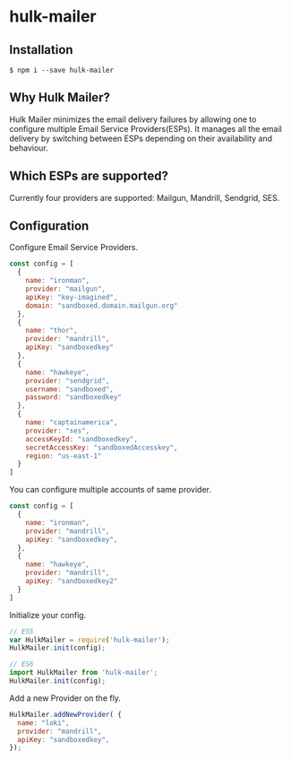 # hulk-mailer

## Installation 
```shell
$ npm i --save hulk-mailer
```

## Why Hulk Mailer?

Hulk Mailer minimizes the email delivery failures by allowing one to configure multiple Email Service Providers(ESPs). It manages all the email delivery by switching between ESPs depending on their availability and behaviour.

## Which ESPs are supported?
Currently four providers are supported: Mailgun, Mandrill, Sendgrid, SES.

## Configuration

Configure Email Service Providers.
```js
const config = [
  {
    name: "ironman",
    provider: "mailgun",
    apiKey: "key-imagined",
    domain: "sandboxed.domain.mailgun.org"
  },
  {
    name: "thor",
    provider: "mandrill",
    apiKey: "sandboxedkey"
  },
  {
    name: "hawkeye",
    provider: "sendgrid",
    username: "sandboxed",
    password: "sandboxedkey"
  },
  {
    name: "captainamerica",
    provider: "ses",
    accessKeyId: "sandboxedkey",
    secretAccessKey: "sandboxedAccesskey",
    region: "us-east-1"
  }
]
```

You can configure multiple accounts of same provider.
```js
const config = [
  {
    name: "ironman",
    provider: "mandrill",
    apiKey: "sandboxedkey",
  },
  {
    name: "hawkeye",
    provider: "mandrill",
    apiKey: "sandboxedkey2"
  }
]
```

Initialize your config.
```js
// ES5
var HulkMailer = require('hulk-mailer');
HulkMailer.init(config);

// ES6
import HulkMailer from 'hulk-mailer';
HulkMailer.init(config);
```

Add a new Provider on the fly.
```js
HulkMailer.addNewProvider( {
  name: "loki",
  provider: "mandrill",
  apiKey: "sandboxedkey",
});
```
